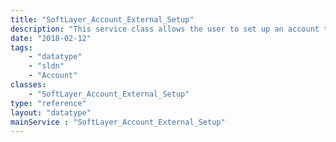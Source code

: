 ```yaml
---
title: "SoftLayer_Account_External_Setup"
description: "This service class allows the user to set up an account to be billed by an external billing system. "
date: "2018-02-12"
tags:
    - "datatype"
    - "sldn"
    - "Account"
classes:
    - "SoftLayer_Account_External_Setup"
type: "reference"
layout: "datatype"
mainService : "SoftLayer_Account_External_Setup"
---
```

